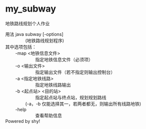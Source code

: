# my_subway
地铁路线规划个人作业

用法 java subway [-options]  
&nbsp;&nbsp;&nbsp;&nbsp;&nbsp;&nbsp;&nbsp;&nbsp;&nbsp;&nbsp;&nbsp;&nbsp;&nbsp;&nbsp;&nbsp;&nbsp;(地铁路线规划程序)  
其中选项包括：  
&nbsp;&nbsp;&nbsp;&nbsp;&nbsp;&nbsp;&nbsp;&nbsp;-map <地铁信息文件>  
&nbsp;&nbsp;&nbsp;&nbsp;&nbsp;&nbsp;&nbsp;&nbsp;&nbsp;&nbsp;&nbsp;&nbsp;&nbsp;&nbsp;&nbsp;&nbsp;&nbsp;&nbsp;&nbsp;&nbsp;&nbsp;&nbsp;&nbsp;&nbsp;指定地铁信息文件（必须项）  
&nbsp;&nbsp;&nbsp;&nbsp;&nbsp;&nbsp;&nbsp;&nbsp;-o <输出文件>  
&nbsp;&nbsp;&nbsp;&nbsp;&nbsp;&nbsp;&nbsp;&nbsp;&nbsp;&nbsp;&nbsp;&nbsp;&nbsp;&nbsp;&nbsp;&nbsp;&nbsp;&nbsp;&nbsp;&nbsp;&nbsp;&nbsp;&nbsp;&nbsp;指定输出文件（若不指定则输出控制台）  
&nbsp;&nbsp;&nbsp;&nbsp;&nbsp;&nbsp;&nbsp;&nbsp;-a <指定地铁线路>  
&nbsp;&nbsp;&nbsp;&nbsp;&nbsp;&nbsp;&nbsp;&nbsp;&nbsp;&nbsp;&nbsp;&nbsp;&nbsp;&nbsp;&nbsp;&nbsp;&nbsp;&nbsp;&nbsp;&nbsp;&nbsp;&nbsp;&nbsp;&nbsp;指定地铁线路输出  
&nbsp;&nbsp;&nbsp;&nbsp;&nbsp;&nbsp;&nbsp;&nbsp;-b <起点站> <目的站>  
&nbsp;&nbsp;&nbsp;&nbsp;&nbsp;&nbsp;&nbsp;&nbsp;&nbsp;&nbsp;&nbsp;&nbsp;&nbsp;&nbsp;&nbsp;&nbsp;&nbsp;&nbsp;&nbsp;&nbsp;&nbsp;&nbsp;&nbsp;&nbsp;指定起点站与终点站，规划规划路线  
&nbsp;&nbsp;&nbsp;&nbsp;&nbsp;&nbsp;&nbsp;&nbsp;&nbsp;&nbsp;&nbsp;&nbsp;&nbsp;&nbsp;&nbsp;&nbsp;(-a，-b 仅能选择其一，若两者都无，则输出所有线路地铁)  
&nbsp;&nbsp;&nbsp;&nbsp;&nbsp;&nbsp;&nbsp;&nbsp;-help  
&nbsp;&nbsp;&nbsp;&nbsp;&nbsp;&nbsp;&nbsp;&nbsp;&nbsp;&nbsp;&nbsp;&nbsp;&nbsp;&nbsp;&nbsp;&nbsp;&nbsp;&nbsp;&nbsp;&nbsp;&nbsp;&nbsp;&nbsp;&nbsp;查看帮助信息  
Powered by shy!  
